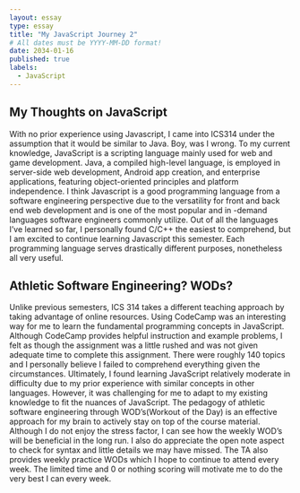 ```yaml
---
layout: essay
type: essay
title: "My JavaScript Journey 2"
# All dates must be YYYY-MM-DD format!
date: 2034-01-16
published: true
labels:
  - JavaScript
---
```


## My Thoughts on JavaScript
With no prior experience using Javascript, I came into ICS314 under the assumption that it would be similar to Java. Boy, was I wrong. To my current knowledge, JavaScript is a scripting language mainly used for web and game development. Java, a compiled high-level language, is employed in server-side web development, Android app creation, and enterprise applications, featuring object-oriented principles and platform independence. I think Javascript is a good programming language from a software engineering perspective due to the versatility for front and back end web development and is one of the most popular and in -demand languages software engineers commonly utilize. Out of all the languages I’ve learned so far, I personally found C/C++ the easiest to comprehend, but I am excited to continue learning Javascript this semester. Each programming language serves drastically different purposes, nonetheless all very useful. 

## Athletic Software Engineering? WODs?
Unlike previous semesters, ICS 314 takes a different teaching approach by taking advantage of online resources. Using CodeCamp was an interesting way for me to learn the fundamental programming concepts in JavaScript. Although CodeCamp provides helpful instruction and example problems, I felt as though the assignment was a little rushed and was not given adequate time to complete this assignment. There were roughly 140 topics and I personally believe I failed to comprehend everything given the circumstances. Ultimately, I found learning JavaScript relatively moderate in difficulty due to my prior experience with similar concepts in other languages. However, it was challenging for me to adapt to my existing knowledge to fit the nuances of JavaScript. The pedagogy of athletic software engineering through WOD’s(Workout of the Day) is an effective approach for my brain to actively stay on top of the course material. Although I do not enjoy the stress factor, I can see how the weekly WOD’s will be beneficial in the long run. I also do appreciate the open note aspect to check for syntax and little details we may have missed. The TA also provides weekly practice WODs which I hope to continue to attend every week. The limited time and 0 or nothing scoring will motivate me to do the very best I can every week.
